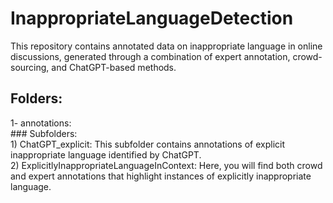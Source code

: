 # InappropriateLanguageDetection
This repository contains annotated data on inappropriate language in online discussions, generated through a combination of expert annotation, crowd-sourcing, and ChatGPT-based methods. <br>
## Folders: <br>
  1- annotations: <br>
    ### Subfolders:<br>
      1) ChatGPT_explicit: This subfolder contains annotations of explicit inappropriate language identified by ChatGPT.<br>
      2) ExplicitlyInappropriateLanguageInContext:  Here, you will find both crowd and expert annotations that highlight instances of explicitly inappropriate language. <br>
